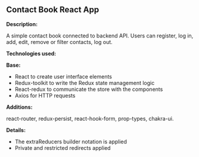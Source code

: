 ## Contact Book React App

**Description:**

A simple contact book connected to backend API. Users can register, log in, add,
edit, remove or filter contacts, log out.

**Technologies used:**

**Base:**

- React to create user interface elements
- Redux-toolkit to write the Redux state management logic
- React-redux to communicate the store with the components
- Axios for HTTP requests

**Additions:**

react-router, redux-persist, react-hook-form, prop-types, chakra-ui.

**Details:**

- The extraReducers builder notation is applied
- Private and restricted redirects applied
